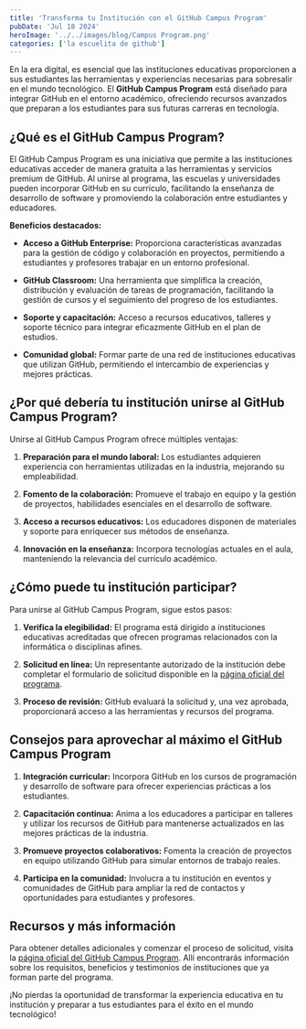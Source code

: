 ```yaml
---
title: 'Transforma tu Institución con el GitHub Campus Program'
pubDate: 'Jul 18 2024'
heroImage: '../../images/blog/Campus Program.png'
categories: ['la escuelita de github']
---
```


En la era digital, es esencial que las instituciones educativas proporcionen a
sus estudiantes las herramientas y experiencias necesarias para sobresalir en el
mundo tecnológico. El **GitHub Campus Program** está diseñado para integrar
GitHub en el entorno académico, ofreciendo recursos avanzados que preparan a los
estudiantes para sus futuras carreras en tecnología.

## **¿Qué es el GitHub Campus Program?**

El GitHub Campus Program es una iniciativa que permite a las instituciones
educativas acceder de manera gratuita a las herramientas y servicios premium de
GitHub. Al unirse al programa, las escuelas y universidades pueden incorporar
GitHub en su currículo, facilitando la enseñanza de desarrollo de software y
promoviendo la colaboración entre estudiantes y educadores.

**Beneficios destacados:**

-   **Acceso a GitHub Enterprise:** Proporciona características avanzadas para
    la gestión de código y colaboración en proyectos, permitiendo a estudiantes
    y profesores trabajar en un entorno profesional.

-   **GitHub Classroom:** Una herramienta que simplifica la creación,
    distribución y evaluación de tareas de programación, facilitando la gestión
    de cursos y el seguimiento del progreso de los estudiantes.

-   **Soporte y capacitación:** Acceso a recursos educativos, talleres y soporte
    técnico para integrar eficazmente GitHub en el plan de estudios.

-   **Comunidad global:** Formar parte de una red de instituciones educativas
    que utilizan GitHub, permitiendo el intercambio de experiencias y mejores
    prácticas.

## **¿Por qué debería tu institución unirse al GitHub Campus Program?**

Unirse al GitHub Campus Program ofrece múltiples ventajas:

1.  **Preparación para el mundo laboral:** Los estudiantes adquieren experiencia
    con herramientas utilizadas en la industria, mejorando su empleabilidad.

2.  **Fomento de la colaboración:** Promueve el trabajo en equipo y la gestión
    de proyectos, habilidades esenciales en el desarrollo de software.

3.  **Acceso a recursos educativos:** Los educadores disponen de materiales y
    soporte para enriquecer sus métodos de enseñanza.

4.  **Innovación en la enseñanza:** Incorpora tecnologías actuales en el aula,
    manteniendo la relevancia del currículo académico.

## **¿Cómo puede tu institución participar?**

Para unirse al GitHub Campus Program, sigue estos pasos:

1.  **Verifica la elegibilidad:** El programa está dirigido a instituciones
    educativas acreditadas que ofrecen programas relacionados con la informática
    o disciplinas afines.

2.  **Solicitud en línea:** Un representante autorizado de la institución debe
    completar el formulario de solicitud disponible en la
    [<u>página oficial del programa</u>](https://education.github.com/schools).

3.  **Proceso de revisión:** GitHub evaluará la solicitud y, una vez aprobada,
    proporcionará acceso a las herramientas y recursos del programa.

## **Consejos para aprovechar al máximo el GitHub Campus Program**

1.  **Integración curricular:** Incorpora GitHub en los cursos de programación y
    desarrollo de software para ofrecer experiencias prácticas a los
    estudiantes.

2.  **Capacitación continua:** Anima a los educadores a participar en talleres y
    utilizar los recursos de GitHub para mantenerse actualizados en las mejores
    prácticas de la industria.

3.  **Promueve proyectos colaborativos:** Fomenta la creación de proyectos en
    equipo utilizando GitHub para simular entornos de trabajo reales.

4.  **Participa en la comunidad:** Involucra a tu institución en eventos y
    comunidades de GitHub para ampliar la red de contactos y oportunidades para
    estudiantes y profesores.

## **Recursos y más información**

Para obtener detalles adicionales y comenzar el proceso de solicitud, visita la
[<u>página oficial del GitHub Campus Program</u>](https://education.github.com/schools).
Allí encontrarás información sobre los requisitos, beneficios y testimonios de
instituciones que ya forman parte del programa.

¡No pierdas la oportunidad de transformar la experiencia educativa en tu
institución y preparar a tus estudiantes para el éxito en el mundo tecnológico!
